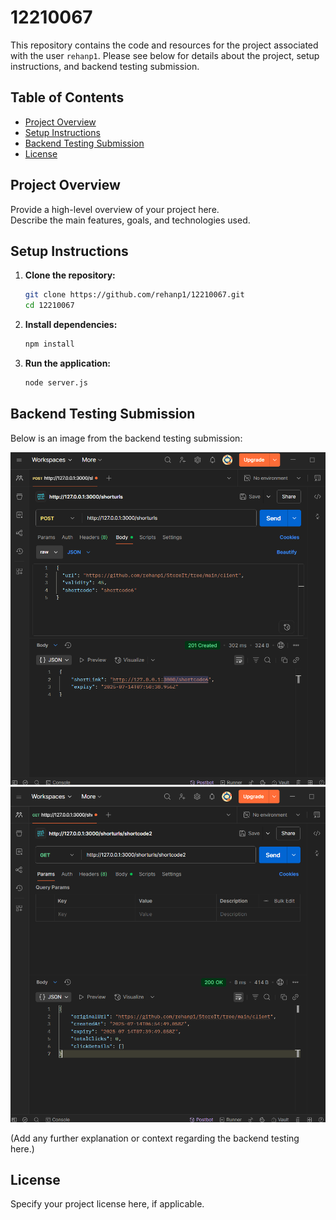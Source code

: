 # 12210067

This repository contains the code and resources for the project associated with the user `rehanp1`. Please see below for details about the project, setup instructions, and backend testing submission.

## Table of Contents

- [Project Overview](#project-overview)
- [Setup Instructions](#setup-instructions)
- [Backend Testing Submission](#backend-testing-submission)
- [License](#license)

## Project Overview

Provide a high-level overview of your project here.  
Describe the main features, goals, and technologies used.

## Setup Instructions

1. **Clone the repository:**
   ```bash
   git clone https://github.com/rehanp1/12210067.git
   cd 12210067
   ```
2. **Install dependencies:**  
    ```bash
    npm install
   ```

3. **Run the application:**  
    ```bash
    node server.js
   ```

## Backend Testing Submission

Below is an image from the backend testing submission:

![image1](./Backend%20Test%20Submission/shorturlCreate.png)
![image2](./Backend%20Test%20Submission/shorturlGet.png)

(Add any further explanation or context regarding the backend testing here.)

## License

Specify your project license here, if applicable.
